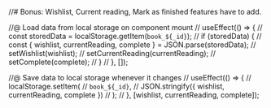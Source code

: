 //# Bonus: Wishlist, Current reading, Mark as finished features have to add.

//@ Load data from local storage on component mount
// useEffect(() => {
// const storedData = localStorage.getItem(`book_${_id}`);
// if (storedData) {
// const { wishlist, currentReading, complete } = JSON.parse(storedData);
// setWishlist(wishlist);
// setCurrentReading(currentReading);
// setComplete(complete);
// }
// }, []);

//@ Save data to local storage whenever it changes
// useEffect(() => {
// localStorage.setItem(
// `book_${_id}`,
// JSON.stringify({ wishlist, currentReading, complete })
// );
// }, [wishlist, currentReading, complete]);
